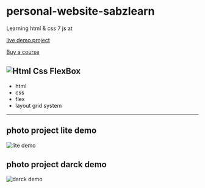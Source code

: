 # personal-website-sabzlearn

Learning html & css 7 js at

[live demo project](https://mehdirabani.github.io/personal-website-sabzlearn/)

[Buy a course](https://sabzlearn.ir/course/advance-template-design-with-html-css-flexbox/#lessons)

## ![Html Css FlexBox](https://sabzlearn.ir/wp-content/uploads/2023/08/Com_template_html_css_flexbox-768x432.png)

- html
- css
- flex
- layout grid system

---

## photo project lite demo

![lite demo](https://imgurl.ir/uploads/p3620_Web_1920__2.png)

## photo project darck demo

![darck demo](https://imgurl.ir/uploads/e335269_Web_1920__1.png)
